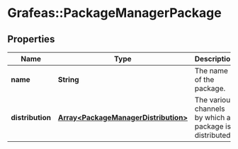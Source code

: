 # Grafeas::PackageManagerPackage

## Properties
Name | Type | Description | Notes
------------ | ------------- | ------------- | -------------
**name** | **String** | The name of the package. | [optional] 
**distribution** | [**Array&lt;PackageManagerDistribution&gt;**](PackageManagerDistribution.md) | The various channels by which a package is distributed. | [optional] 


